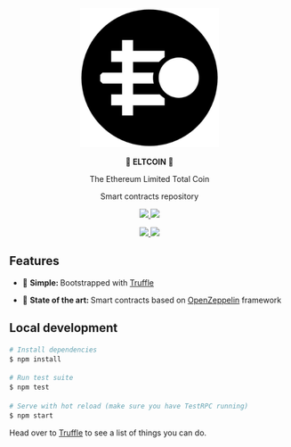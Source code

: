<div align="center">
  <p>
    <img src="assets/logo.png" width="250" />
  </p>
  <p>
    🚀 <strong>ELTCOIN</strong>  🚀
  </p>
  <p>
    The Ethereum Limited Total Coin
  </p>
  <p>
    Smart contracts repository
  </p>
  <p>
    <a href="https://travis-ci.org/ELTCOIN/smart_contracts">
      <img src="https://travis-ci.org/ELTCOIN/smart_contracts.svg?branch=master" />
    </a>
    <a href="https://greenkeeper.io/">
      <img src="https://badges.greenkeeper.io/ELTCOIN/smart_contracts.svg"/>
    </a>
  </p>

  <p>
    <a href="https://codeclimate.com/github/ELTCOIN/smart_contracts/maintainability">
      <img src="https://api.codeclimate.com/v1/badges/357ef446ebabad2fdfb4/maintainability" />
    </a>
    <a href="https://codeclimate.com/github/ELTCOIN/smart_contracts/test_coverage">
      <img src="https://api.codeclimate.com/v1/badges/357ef446ebabad2fdfb4/test_coverage" />
    </a>
  </p>
</div>

## Features
* 🔩 <strong>Simple: </strong> Bootstrapped with [Truffle](http://truffleframework.com/)

* 💯 <strong>State of the art: </strong> Smart contracts based on [OpenZeppelin](https://openzeppelin.org/) framework

## Local development
``` bash
# Install dependencies
$ npm install

# Run test suite
$ npm test

# Serve with hot reload (make sure you have TestRPC running)
$ npm start
```

<p>
  Head over to <a href="http://truffleframework.com/docs/">Truffle</a> to see a list of things you can do.
</p>
